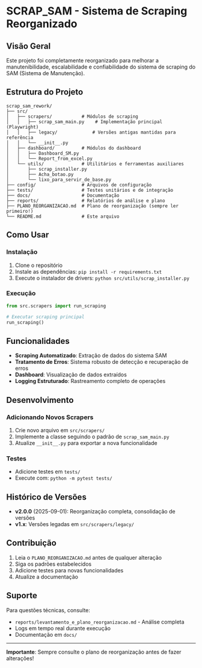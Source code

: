 # SCRAP_SAM - Sistema de Scraping Reorganizado

## Visão Geral

Este projeto foi completamente reorganizado para melhorar a manutenibilidade, escalabilidade e confiabilidade do sistema de scraping do SAM (Sistema de Manutenção).

## Estrutura do Projeto

```
scrap_sam_rework/
├── src/
│   ├── scrapers/           # Módulos de scraping
│   │   ├── scrap_sam_main.py    # Implementação principal (Playwright)
│   │   ├── legacy/             # Versões antigas mantidas para referência
│   │   └── __init__.py
│   ├── dashboard/          # Módulos do dashboard
│   │   ├── Dashboard_SM.py
│   │   └── Report_from_excel.py
│   └── utils/              # Utilitários e ferramentas auxiliares
│       ├── scrap_installer.py
│       ├── Acha_botao.py
│       └── lixo_para_servir_de_base.py
├── config/                 # Arquivos de configuração
├── tests/                  # Testes unitários e de integração
├── docs/                   # Documentação
├── reports/                # Relatórios de análise e plano
├── PLANO_REORGANIZACAO.md  # Plano de reorganização (sempre ler primeiro!)
└── README.md               # Este arquivo
```

## Como Usar

### Instalação
1. Clone o repositório
2. Instale as dependências: `pip install -r requirements.txt`
3. Execute o instalador de drivers: `python src/utils/scrap_installer.py`

### Execução
```python
from src.scrapers import run_scraping

# Executar scraping principal
run_scraping()
```

## Funcionalidades

- **Scraping Automatizado**: Extração de dados do sistema SAM
- **Tratamento de Erros**: Sistema robusto de detecção e recuperação de erros
- **Dashboard**: Visualização de dados extraídos
- **Logging Estruturado**: Rastreamento completo de operações

## Desenvolvimento

### Adicionando Novos Scrapers
1. Crie novo arquivo em `src/scrapers/`
2. Implemente a classe seguindo o padrão de `scrap_sam_main.py`
3. Atualize `__init__.py` para exportar a nova funcionalidade

### Testes
- Adicione testes em `tests/`
- Execute com: `python -m pytest tests/`

## Histórico de Versões

- **v2.0.0** (2025-09-01): Reorganização completa, consolidação de versões
- **v1.x**: Versões legadas em `src/scrapers/legacy/`

## Contribuição

1. Leia o `PLANO_REORGANIZACAO.md` antes de qualquer alteração
2. Siga os padrões estabelecidos
3. Adicione testes para novas funcionalidades
4. Atualize a documentação

## Suporte

Para questões técnicas, consulte:
- `reports/levantamento_e_plano_reorganizacao.md` - Análise completa
- Logs em tempo real durante execução
- Documentação em `docs/`

---

**Importante**: Sempre consulte o plano de reorganização antes de fazer alterações!